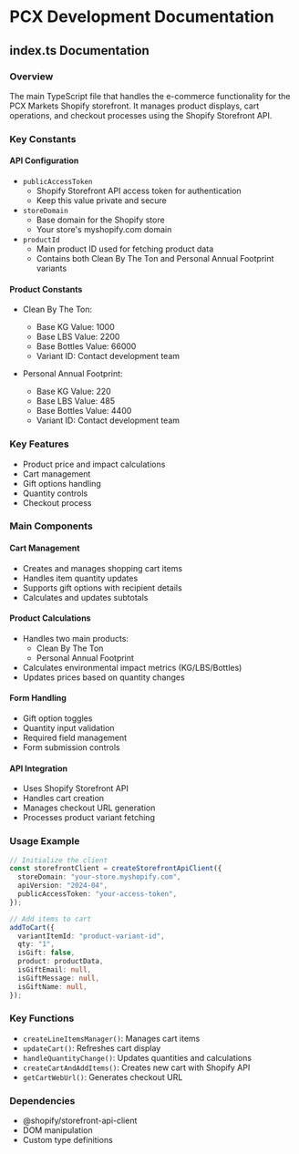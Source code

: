 # PCX Development Documentation

## index.ts Documentation

### Overview

The main TypeScript file that handles the e-commerce functionality for the PCX Markets Shopify storefront. It manages product displays, cart operations, and checkout processes using the Shopify Storefront API.

### Key Constants

#### API Configuration

- `publicAccessToken`
  - Shopify Storefront API access token for authentication
  - Keep this value private and secure
- `storeDomain`
  - Base domain for the Shopify store
  - Your store's myshopify.com domain
- `productId`
  - Main product ID used for fetching product data
  - Contains both Clean By The Ton and Personal Annual Footprint variants

#### Product Constants

- Clean By The Ton:

  - Base KG Value: 1000
  - Base LBS Value: 2200
  - Base Bottles Value: 66000
  - Variant ID: Contact development team

- Personal Annual Footprint:
  - Base KG Value: 220
  - Base LBS Value: 485
  - Base Bottles Value: 4400
  - Variant ID: Contact development team

### Key Features

- Product price and impact calculations
- Cart management
- Gift options handling
- Quantity controls
- Checkout process

### Main Components

#### Cart Management

- Creates and manages shopping cart items
- Handles item quantity updates
- Supports gift options with recipient details
- Calculates and updates subtotals

#### Product Calculations

- Handles two main products:
  - Clean By The Ton
  - Personal Annual Footprint
- Calculates environmental impact metrics (KG/LBS/Bottles)
- Updates prices based on quantity changes

#### Form Handling

- Gift option toggles
- Quantity input validation
- Required field management
- Form submission controls

#### API Integration

- Uses Shopify Storefront API
- Handles cart creation
- Manages checkout URL generation
- Processes product variant fetching

### Usage Example

```typescript
// Initialize the client
const storefrontClient = createStorefrontApiClient({
  storeDomain: "your-store.myshopify.com",
  apiVersion: "2024-04",
  publicAccessToken: "your-access-token",
});

// Add items to cart
addToCart({
  variantItemId: "product-variant-id",
  qty: "1",
  isGift: false,
  product: productData,
  isGiftEmail: null,
  isGiftMessage: null,
  isGiftName: null,
});
```

### Key Functions

- `createLineItemsManager()`: Manages cart items
- `updateCart()`: Refreshes cart display
- `handleQuantityChange()`: Updates quantities and calculations
- `createCartAndAddItems()`: Creates new cart with Shopify API
- `getCartWebUrl()`: Generates checkout URL

### Dependencies

- @shopify/storefront-api-client
- DOM manipulation
- Custom type definitions
